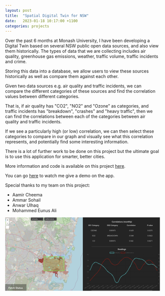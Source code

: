 ```yaml
---
layout: post
title:  "Spatial Digital Twin for NSW"
date:   2023-01-18 10:17:00 +1100
categories: projects
---
```

Over the past 6 months at Monash University, I have been developing a Digital Twin based on several NSW public open data sources, and also view them historically. The types of data that we are collecting includes air quality, greenhouse gas emissions, weather, traffic volume, traffic incidents and crime.

Storing this data into a database, we allow users to view these sources historically as well as compare them against each other. 

Given two data sources e.g. air quality and traffic incidents, we can compare the different categories of these sources and find the correlation values between different categories.

That is, if air quality has "CO2", "NO2" and "Ozone" as categories, and traffic incidents has "breakdown", "crashes" and "heavy traffic", then we can find the correlations between each of the categories between air quality and traffic incidents.

If we see a particularly high (or low) correlation, we can then select these categories to compare in our graph and visually see what this correlation represents, and potentially find some interesting information.

There is a lot of further work to be done on this project but the ultimate goal is to use this application for smarter, better cities.

More information and code is available on this project [here](https://asama-sama.github.io/dt-server/).

You can go [here](https://www.youtube.com/watch?v=pQ8-jVs7FBk&ab_channel=AamirCheema) to watch me give a demo on the app.

Special thanks to my team on this project:
* Aamir Cheema
* Ammar Sohail
* Anwar Ulhaq
* Mohammed Eunus Ali

![Screenshot of digital twin comparison view](/assets/images/spatial-twin-screenshot.png)